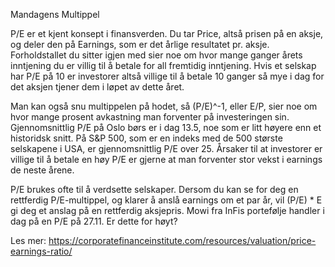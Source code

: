 Mandagens Multippel

P/E er et kjent konsept i finansverden. Du tar Price, altså prisen på en aksje, og deler den på Earnings, som er det årlige resultatet pr. aksje.
Forholdstallet du sitter igjen med sier noe om hvor mange ganger årets inntjening du er villig til å betale for all fremtidig inntjening.
Hvis et selskap har P/E på 10 er investorer altså villige til å betale 10 ganger så mye i dag for det aksjen tjener dem i løpet av dette året.

Man kan også snu multippelen på hodet, så (P/E)^-1, eller E/P, sier noe om hvor mange prosent avkastning man forventer på investeringen sin.
Gjennomsnittlig P/E på Oslo børs er i dag 13.5, noe som er litt høyere enn et historidsk snitt.
På S&P 500, som er en indeks med de 500 største selskapene i USA, er gjennomsnittlig P/E over 25.
Årsaker til at investorer er villige til å betale en høy P/E er gjerne at man forventer stor vekst i earnings de neste årene.

P/E brukes ofte til å verdsette selskaper. Dersom du kan se for deg en rettferdig P/E-multippel, og klarer å anslå earnings om et par år, vil (P/E) * E gi deg et anslag på en rettferdig aksjepris.
Mowi fra InFis portefølje handler i dag på en P/E på 27.11. Er dette for høyt?

Les mer: https://corporatefinanceinstitute.com/resources/valuation/price-earnings-ratio/
